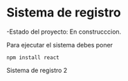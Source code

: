 <h1>Sistema de registro</h1>

-Estado del proyecto: En construcccion.

Para ejecutar el sistema debes poner

```npm install react```

Sistema de registro 2
